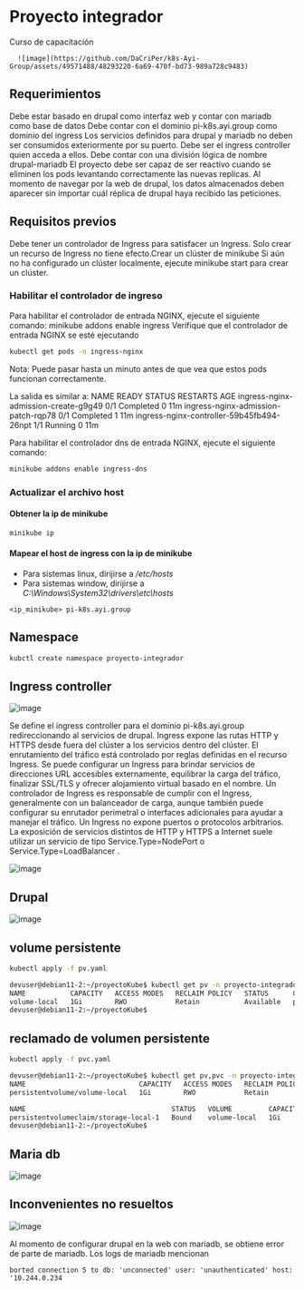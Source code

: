 # Proyecto integrador
Curso de capacitación

      ![image](https://github.com/DaCriPer/k8s-Ayi-Group/assets/49571488/48293220-6a69-470f-bd73-989a728c9483)


## Requerimientos

Debe estar basado en drupal como interfaz web y contar con mariadb como base de datos
Debe contar con el dominio pi-k8s.ayi.group como dominio del ingress
Los servicios definidos para drupal y mariadb no deben ser consumidos exteriormente por su puerto. Debe ser el ingress controller quien acceda a ellos.
Debe contar con una división lógica de nombre drupal-mariadb
El proyecto debe ser capaz de ser reactivo cuando se eliminen los pods levantando correctamente las nuevas replicas.
Al momento de navegar por la web de drupal, los datos almacenados deben aparecer sin importar cuál réplica de drupal haya recibido las peticiones.

## Requisitos previos
Debe tener un controlador de Ingress para satisfacer un Ingress. Solo crear un recurso de Ingress no tiene efecto.Crear un clúster de minikube
Si aún no ha configurado un clúster localmente, ejecute minikube start para crear un clúster.

### Habilitar el controlador de ingreso

Para habilitar el controlador de entrada NGINX, ejecute el siguiente comando:
minikube addons enable ingress
Verifique que el controlador de entrada NGINX se esté ejecutando

```bash
kubectl get pods -n ingress-nginx
```
Nota: Puede pasar hasta un minuto antes de que vea que estos pods funcionan correctamente.

La salida es similar a:
NAME                                        READY   STATUS      RESTARTS    AGE
ingress-nginx-admission-create-g9g49        0/1     Completed   0          11m
ingress-nginx-admission-patch-rqp78         0/1     Completed   1          11m
ingress-nginx-controller-59b45fb494-26npt   1/1     Running     0          11m

Para habilitar el controlador  dns de entrada NGINX, ejecute el siguiente comando:

```bash
minikube addons enable ingress-dns
```

### Actualizar el archivo host 

#### Obtener la ip de minikube

```bash
minikube ip
```

#### Mapear el host de ingress con la ip de minikube

- Para sistemas linux, dirijirse a _/etc/hosts_
- Para sistemas window, dirijirse a _C:\Windows\System32\drivers\etc\hosts_

```
<ip_minikube> pi-k8s.ayi.group
```

## Namespace

```bash
kubctl create namespace proyecto-integrador
```

## Ingress controller

![image](https://github.com/DaCriPer/k8s-Ayi-Group/assets/49571488/f5137edf-ac7c-45fe-849c-a4c469021192)

Se define el ingress controller para el dominio  pi-k8s.ayi.group redireccionando al servicios de drupal.
Ingress expone las rutas HTTP y HTTPS desde fuera del clúster a los servicios dentro del clúster. El enrutamiento del tráfico está controlado por reglas definidas en el recurso Ingress.
Se puede configurar un Ingress para brindar servicios de direcciones URL accesibles externamente, equilibrar la carga del tráfico, finalizar SSL/TLS y ofrecer alojamiento virtual basado en el nombre. Un controlador de Ingress es responsable de cumplir con el Ingress, generalmente con un balanceador de carga, aunque también puede configurar su enrutador perimetral o interfaces adicionales para ayudar a manejar el tráfico.
Un Ingress no expone puertos o protocolos arbitrarios. La exposición de servicios distintos de HTTP y HTTPS a Internet suele utilizar un servicio de tipo Service.Type=NodePort o Service.Type=LoadBalancer .

![image](https://github.com/DaCriPer/k8s-Ayi-Group/assets/49571488/22958526-8992-4e61-a391-f4d96436cf02)

## Drupal

![image](https://github.com/DaCriPer/k8s-Ayi-Group/assets/49571488/69f3d19e-147f-4900-8ef1-dfb9078d95e1)

## volume persistente

```bash
kubectl apply -f pv.yaml
```

```bash
devuser@debian11-2:~/proyectoKube$ kubectl get pv -n proyecto-integrador
NAME           CAPACITY   ACCESS MODES   RECLAIM POLICY   STATUS      CLAIM                                 STORAGECLASS   REASON   AGE
volume-local   1Gi        RWO            Retain           Available   proyecto-integrador/storage-local-1   volume.local            18s
devuser@debian11-2:~/proyectoKube$ 
```

## reclamado de volumen persistente

```bash
kubectl apply -f pvc.yaml
```

```bash
devuser@debian11-2:~/proyectoKube$ kubectl get pv,pvc -n proyecto-integrador
NAME                            CAPACITY   ACCESS MODES   RECLAIM POLICY   STATUS   CLAIM                                 STORAGECLASS   REASON   AGE
persistentvolume/volume-local   1Gi        RWO            Retain           Bound    proyecto-integrador/storage-local-1   volume.local            7m16s

NAME                                    STATUS   VOLUME         CAPACITY   ACCESS MODES   STORAGECLASS   AGE
persistentvolumeclaim/storage-local-1   Bound    volume-local   1Gi        RWO            volume.local   6s
devuser@debian11-2:~/proyectoKube$ 
```

## Maria db

![image](https://github.com/DaCriPer/k8s-Ayi-Group/assets/49571488/5ee0b117-29d0-479a-9f71-585e6c4796cb)

## Inconvenientes no resueltos

![image](https://github.com/DaCriPer/k8s-Ayi-Group/assets/49571488/a971ddc8-5394-42e6-a8e0-137aedafecc0)

Al momento de configurar drupal en la web con mariadb, se obtiene error de parte de mariadb.
Los logs de mariadb mencionan
```
borted connection 5 to db: 'unconnected' user: 'unauthenticated' host: '10.244.0.234
```
